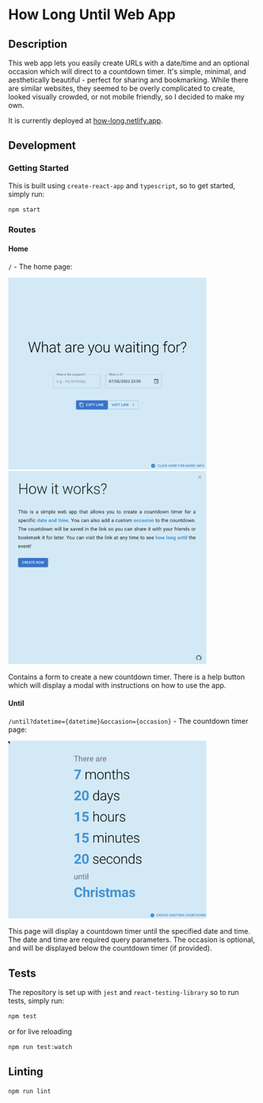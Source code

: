 # How Long Until Web App

## Description

This web app lets you easily create URLs with a date/time and an optional occasion which will direct to a countdown
timer. It's simple, minimal, and aesthetically beautiful - perfect for sharing and bookmarking. While there
are similar websites, they seemed to be overly complicated to create, looked visually crowded, or not mobile friendly, so I decided to make my own. 

It is currently deployed at [how-long.netlify.app](https://how-long.netlify.app/).

## Development
### Getting Started

This is built using `create-react-app` and `typescript`, so to get started, simply run:

```zsh
npm start
```

### Routes

#### Home
`/` - The home page:

<img src="./docs/home.png" width="400px">
<img src="./docs/help.png" width="400px">

Contains a form to create a new countdown timer. There is a help button which will display a modal with instructions on how to use the app.

#### Until 
`/until?datetime={datetime}&occasion={occasion}` - The countdown timer page:

<img src="./docs/until.png" width="400px">

This page will display a countdown timer until the specified date and time. The date and time are required query parameters. The occasion is optional, and will be displayed below the countdown timer (if provided).


## Tests

The repository is set up with `jest` and `react-testing-library` so to run tests, simply run:

```zsh
npm test
```

or for live reloading

```zsh
npm run test:watch
```

## Linting
```zsh
npm run lint
```
